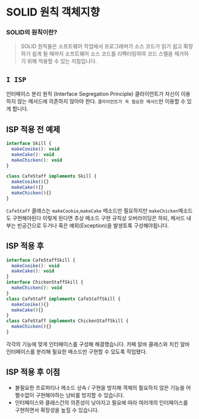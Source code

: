 # SOLID 원칙 객체지향

### SOLID의 원칙이란?
> SOLID 원칙들은 소프트웨어 작업에서 프로그래머가 소스 코드가 읽기 쉽고 확장하기 쉽게 될 때까지 소프트웨어 소스 코드를 리팩터링하여 코드 스멜을 제거하기 위해 적용할 수 있는 지침입니다.

## `I ISP`
인터페이스 분리 원칙 (Interface Segregation Principle)
클라이언트가 자신이 이용하지 않는 메서드에 의존하지 않아야 한다. `클라이언트가 꼭 필요한 메서드`만 이용할 수 있게 합니다.

## ISP 적용 전 예제
```js
interface Skill {
  makeCooike(): void
  makeCake(): void
  makeChicken(): void
}

class CafeStaff implements Skill {
  makeCooike(){}
  makeCake(){}
  makeChicken(){}
}
```
`CafeStaff` 클래스는 `makeCookie`,`makeCake` 메소드만 필요하지만 `makeChicken`메소드도 구현해야된다 이렇게 된다면 추상 메소드 구현 규칙상 오버라이딩은 하되, 메서드 내부는 빈공간으로 두거나 혹은 예외(Exception)을 발생토록 구성해야됩니다.


## ISP 적용 후
```js
interface CafeStaffSkill {
  makeCooike(): void
  makeCake(): void
}
interface ChickenStaffSkill {
  makeChicken(): void
}
class CafeStaff implements CafeStaffSkill {
  makeCooike(){}
  makeCake(){}
}
class CafeStaff implements ChickenStaffSkill {
  makeChicken(){}
}
```
각각의 기능에 맞게 인터페이스를 구성해 해결했습니다.
카페 알바 클래스와 치킨 알바 인터페이스를 분리해 필요한 메소드만 구현할 수 있도록 작업됐다.

## ISP 적용 후 이점
- 불필요한 프로퍼티나 메소드 상속 / 구현을 방지해 객체의 필요하지 않은 기능을 어쩔수없이 구현해야하는 낭비를 방지할 수 있습니다.
- 인터페이스와 클래스간의 의존성이 낮아지고 필요에 따라 여러개의 인터페이스를 구현하면서 확장성을 높힐 수 있습니다.